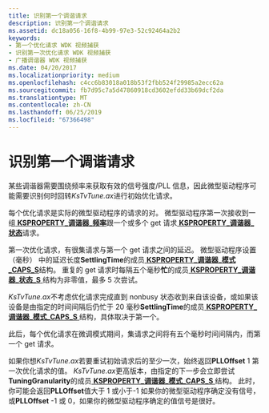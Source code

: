 ```yaml
---
title: 识别第一个调谐请求
description: 识别第一个调谐请求
ms.assetid: dc18a056-16f8-4b99-97e3-52c92464a2b2
keywords:
- 第一个优化请求 WDK 视频捕获
- 识别第一次优化请求 WDK 视频捕获
- 广播调谐器 WDK 视频捕获
ms.date: 04/20/2017
ms.localizationpriority: medium
ms.openlocfilehash: c4cc6b83018a018b53f2fbb524f29985a2ecc62a
ms.sourcegitcommit: fb7d95c7a5d47860918cd3602efdd33b69dcf2da
ms.translationtype: MT
ms.contentlocale: zh-CN
ms.lasthandoff: 06/25/2019
ms.locfileid: "67366498"
---
```

# <a name="recognizing-the-first-tuning-request"></a>识别第一个调谐请求


某些调谐器需要围绕频率来获取有效的信号强度/PLL 信息，因此微型驱动程序可能需要识别何时回转*KsTvTune.ax*进行初始优化请求。

每个优化请求是实际的微型驱动程序的请求的对。 微型驱动程序第一次接收到一组[ **KSPROPERTY\_调谐器\_频率**](https://docs.microsoft.com/windows-hardware/drivers/stream/ksproperty-tuner-frequency)跟一个或多个 get 请求[ **KSPROPERTY\_调谐器\_状态**](https://docs.microsoft.com/windows-hardware/drivers/stream/ksproperty-tuner-status)请求。

第一次优化请求，有很集请求与第一个 get 请求之间的延迟。 微型驱动程序设置 （毫秒） 中的延迟长度**SettlingTime**的成员[ **KSPROPERTY\_调谐器\_模式\_CAPS\_S**](https://docs.microsoft.com/windows-hardware/drivers/ddi/content/ksmedia/ns-ksmedia-ksproperty_tuner_mode_caps_s)结构。 重复的 get 请求时每隔五个毫秒**忙**的成员[ **KSPROPERTY\_调谐器\_状态\_S** ](https://docs.microsoft.com/windows-hardware/drivers/ddi/content/ksmedia/ns-ksmedia-ksproperty_tuner_status_s)结构为非零值，最多 5 次尝试。

*KsTvTune.ax*不考虑优化请求完成直到 nonbusy 状态收到来自该设备，或如果该设备是由指定的时间间隔后仍忙于 20 毫秒**SettlingTime**的成员[ **KSPROPERTY\_调谐器\_模式\_CAPS\_S** ](https://docs.microsoft.com/windows-hardware/drivers/ddi/content/ksmedia/ns-ksmedia-ksproperty_tuner_mode_caps_s)结构，具体取决于第一个。

此后，每个优化请求在微调模式期间，集请求之间将有五个毫秒时间间隔内，而第一个 get 请求。

如果你想*KsTvTune.ax*若要重试初始请求后的至少一次，始终返回**PLLOffset** 1 第一次优化请求的值。 *KsTvTune.ax*更高版本，由指定的下一步会立即尝试**TuningGranularity**的成员[ **KSPROPERTY\_调谐器\_模式\_CAPS\_S** ](https://docs.microsoft.com/windows-hardware/drivers/ddi/content/ksmedia/ns-ksmedia-ksproperty_tuner_mode_caps_s)结构。 此时，你可能会返回**PLLOffset**值大于 1 或小于-1 如果你的微型驱动程序确定没有信号，或**PLLOffset** -1 或 0，如果你的微型驱动程序确定的值信号是很好。

 

 




